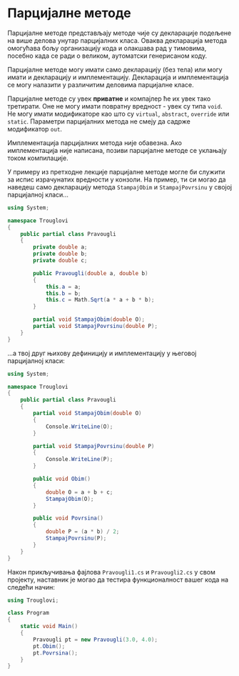 # Парцијалне методе

Парцијалне методе представљају методе чије су декларације подељене на више
делова унутар парцијалних класа. Оваква декларација метода омогућава бољу
организацију кода и олакшава рад у тимовима, посебно када се ради о великом,
аутоматски генерисаном коду.

Парцијалне методе могу имати само декларацију (без тела) или могу имати и
декларацију и имплементацију. Декларација и имплементација се могу налазити у
различитим деловима парцијалне класе.

Парцијалне методе су увек **приватне** и компајлер ће их увек тако третирати.
Оне не могу имати повратну вредност - увек су типа `void`. Не могу имати
модификаторе као што су `virtual`, `abstract`, `override` или `static`.
Параметри парцијалних метода не смеју да садрже модификатор `out`.

Имплементација парцијалних метода није обавезна. Ако имплементација није
написана, позиви парцијалне методе се уклањају током компилације.

У примеру из претходне лекције парцијалне методе могле би служити за испис
израчунатих вредности у конзоли. На пример, ти си могао да наведеш само
декларацију метода `StampajObim` и `StampajPovrsinu` у својој парцијалној
класи...

```cs
using System;

namespace Trouglovi
{
    public partial class Pravougli
    {
        private double a;
        private double b;
        private double c;

        public Pravougli(double a, double b)
        {
            this.a = a;
            this.b = b;
            this.c = Math.Sqrt(a * a + b * b);
        }

        partial void StampajObim(double O);
        partial void StampajPovrsinu(double P);
    }
}
```

...а твој друг њихову дефиницију и имплементацију у његовој парцијалној класи:

```cs
using System;

namespace Trouglovi
{
    public partial class Pravougli
    {
        partial void StampajObim(double O)
        {
            Console.WriteLine(O);
        }

        partial void StampajPovrsinu(double P)
        {
            Console.WriteLine(P);
        }

        public void Obim()
        {
            double O = a + b + c;
            StampajObim(O);
        }

        public void Povrsina()
        {
            double P = (a * b) / 2;
            StampajPovrsinu(P);
        }
    }
}
```

Након прикључивања фајлова `Pravougli1.cs` и `Pravougli2.cs` у свом пројекту,
наставник је могао да тестира функционалност вашег кода на следећи начин:

```cs
using Trouglovi;

class Program
{
    static void Main()
    {
        Pravougli pt = new Pravougli(3.0, 4.0);
        pt.Obim();
        pt.Povrsina();
    }
}
```
